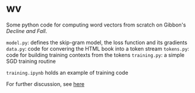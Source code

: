 # wv

Some python code for computing word vectors from scratch on Gibbon's *Decline and Fall*.

```model.py```: defines the skip-gram model, the loss function and its gradients
```data.py```: code for convering the HTML book into a token stream
```tokens.py```: code for building training contexts from the tokens
```training.py```: a simple SGD training routine

```training.ipynb``` holds an example of training code

For further discussion, see [here](briantimar.com/notes/daf)